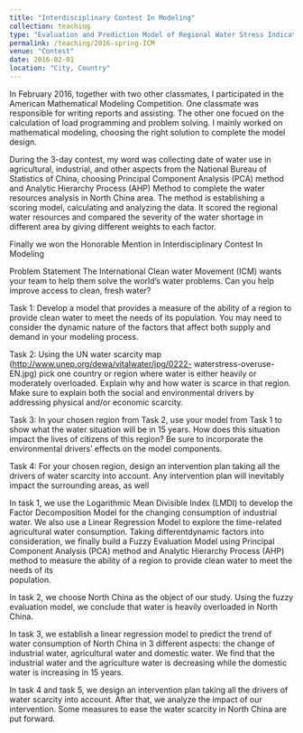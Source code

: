 ```yaml
---
title: "Interdisciplinary Contest In Modeling"
collection: teaching
type: "Evaluation and Prediction Model of Regional Water Stress Indicator"
permalink: /teaching/2016-spring-ICM
venue: "Contest"
date: 2016-02-01
location: "City, Country"
---
```


In February 2016, together with two other classmates, I participated in the American Mathematical Modeling Competition. One classmate was responsible for writing reports and assisting. The other one focued on the calculation of load programming and problem solving. I mainly worked on mathematical modeling, choosing the right solution to complete the model design.

During the 3-day contest, my word was collecting date of water use in agricultural, industrial, and other aspects from the National Bureau of Statistics of China, choosing Principal Component Analysis (PCA) method and Analytic Hierarchy Process (AHP) Method to complete the water resources analysis in North China area. The method is establishing a scoring model, calculating and analyzing the data. It scored the regional water resources and compared the severity of the water shortage in different area by giving different weights to each factor.

Finally we won the Honorable Mention in Interdisciplinary Contest In Modeling

Problem Statement
The International Clean water Movement (ICM) wants your team to help them solve the world’s
water problems. Can you help improve access to clean, fresh water?

Task 1: Develop a model that provides a measure of the ability of a region to provide clean water
to meet the needs of its population. You may need to consider the dynamic nature of the factors
that affect both supply and demand in your modeling process.

Task 2: Using the UN water scarcity map (http://www.unep.org/dewa/vitalwater/jpg/0222-
waterstress-overuse-EN.jpg) pick one country or region where water is either heavily or
moderately overloaded. Explain why and how water is scarce in that region. Make sure to
explain both the social and environmental drivers by addressing physical and/or economic
scarcity.

Task 3: In your chosen region from Task 2, use your model from Task 1 to show what the water situation will be in 15 years. How does this situation impact the lives of citizens of this region?
Be sure to incorporate the environmental drivers’ effects on the model components.

Task 4: For your chosen region, design an intervention plan taking all the drivers of water
scarcity into account. Any intervention plan will inevitably impact the surrounding areas, as well



In task 1, we use the Logarithmic Mean Divisible Index (LMDI) to develop the Factor
Decomposition Model for the changing consumption of industrial water. We also use a Linear
Regression Model to explore the time-related agricultural water consumption. Taking differentdynamic factors into consideration, we finally build a Fuzzy Evaluation Model using
Principal Component Analysis (PCA) method and Analytic Hierarchy Process (AHP)
method to measure the ability of a region to provide clean water to meet the needs of its	
population.

In task 2, we choose North China as the object of our study. Using the fuzzy evaluation
model, we conclude that water is heavily overloaded in North China.

In task 3, we establish a linear regression model to predict the trend of water consumption
of North China in 3 different aspects: the change of industrial water, agricultural water and
domestic water. We find that the industrial water and the agriculture water is decreasing while
the domestic water is increasing in 15 years.

In task 4 and task 5, we design an intervention plan taking all the drivers of water scarcity
into account. After that, we analyze the impact of our intervention. Some measures to ease the water scarcity in North China are put forward.

